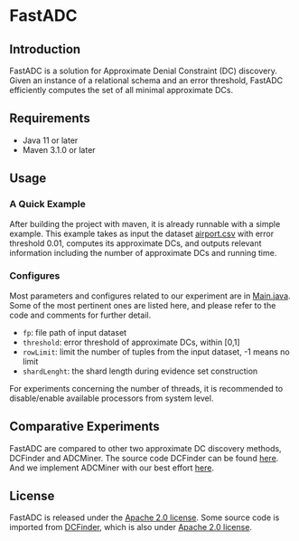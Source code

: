 # FastADC

## Introduction

FastADC is a solution for Approximate Denial Constraint (DC) discovery. 
Given an instance of a relational schema and an error threshold, 
FastADC efficiently computes the set of all minimal approximate DCs.

## Requirements

* Java 11 or later
* Maven 3.1.0 or later

## Usage

### A Quick Example
After building the project with maven, it is already runnable with a simple example.
This example takes as input the dataset [airport.csv](https://github.com/RangerShaw/FastADC/blob/master/dataset/airport.csv) 
with error threshold 0.01, computes its approximate DCs,
and outputs relevant information including the number of approximate DCs and running time.

### Configures

Most parameters and configures related to our experiment are in [Main.java](https://github.com/RangerShaw/FastADC/blob/master/src/main/java/Main.java).
Some of the most pertinent ones are listed here, and please refer to the code and comments for further detail.

* ```fp```: file path of input dataset
* ```threshold```: error threshold of approximate DCs, within \[0,1\]
* ```rowLimit```: limit the number of tuples from the input dataset, -1 means no limit
* ```shardLenght```: the shard length during evidence set construction

For experiments concerning the number of threads, it is recommended to disable/enable available processors from system level.

## Comparative Experiments

FastADC are compared to other two approximate DC discovery methods, DCFinder and ADCMiner.
The source code DCFinder can be found [here](https://github.com/HPI-Information-Systems/metanome-algorithms/tree/master/dcfinder).
And we implement ADCMiner with our best effort [here](https://github.com/RangerShaw/ADCMiner).

## License

FastADC is released under the [Apache 2.0 license](https://github.com/RangerShaw/FastADC/blob/master/LICENSE).
Some source code is imported from [DCFinder](https://github.com/HPI-Information-Systems/metanome-algorithms/tree/master/dcfinder),
which is also under [Apache 2.0 license](https://github.com/HPI-Information-Systems/metanome-algorithms/blob/master/LICENSE).

